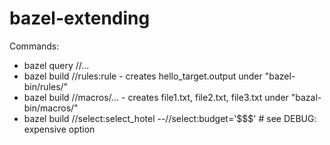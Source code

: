 # bazel-extending

Commands:
* bazel query //...
* bazel build //rules:rule - creates hello_target.output under "bazel-bin/rules/"
* bazel build //macros/... - creates file1.txt, file2.txt, file3.txt under "bazal-bin/macros/"
* bazel build //select:select_hotel --//select:budget='$$$' # see DEBUG: expensive option